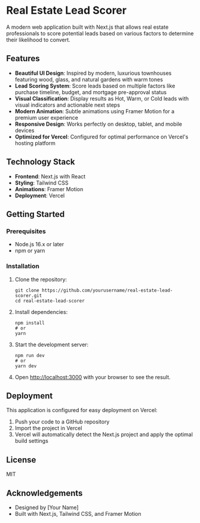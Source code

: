 # Real Estate Lead Scorer

A modern web application built with Next.js that allows real estate professionals to score potential leads based on various factors to determine their likelihood to convert.

## Features

- **Beautiful UI Design**: Inspired by modern, luxurious townhouses featuring wood, glass, and natural gardens with warm tones
- **Lead Scoring System**: Score leads based on multiple factors like purchase timeline, budget, and mortgage pre-approval status
- **Visual Classification**: Display results as Hot, Warm, or Cold leads with visual indicators and actionable next steps
- **Modern Animation**: Subtle animations using Framer Motion for a premium user experience
- **Responsive Design**: Works perfectly on desktop, tablet, and mobile devices
- **Optimized for Vercel**: Configured for optimal performance on Vercel's hosting platform

## Technology Stack

- **Frontend**: Next.js with React
- **Styling**: Tailwind CSS
- **Animations**: Framer Motion
- **Deployment**: Vercel

## Getting Started

### Prerequisites

- Node.js 16.x or later
- npm or yarn

### Installation

1. Clone the repository:
   ```
   git clone https://github.com/yourusername/real-estate-lead-scorer.git
   cd real-estate-lead-scorer
   ```

2. Install dependencies:
   ```
   npm install
   # or
   yarn
   ```

3. Start the development server:
   ```
   npm run dev
   # or
   yarn dev
   ```

4. Open [http://localhost:3000](http://localhost:3000) with your browser to see the result.

## Deployment

This application is configured for easy deployment on Vercel:

1. Push your code to a GitHub repository
2. Import the project in Vercel
3. Vercel will automatically detect the Next.js project and apply the optimal build settings

## License

MIT

## Acknowledgements

- Designed by [Your Name]
- Built with Next.js, Tailwind CSS, and Framer Motion 